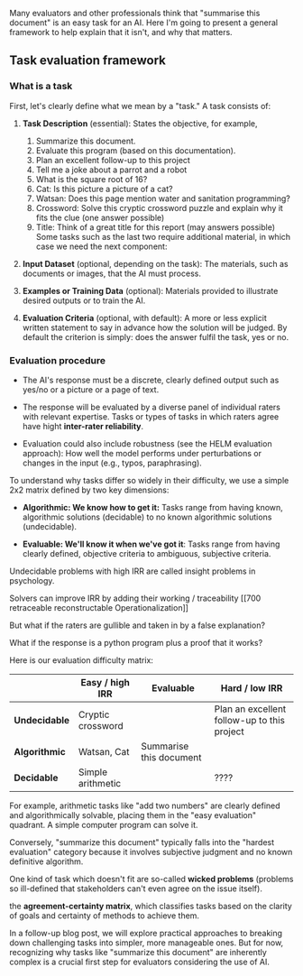Many evaluators and other professionals think that "summarise this document" is an easy task for an AI. Here I'm going to present a general framework to help explain that it isn't, and why that matters.

## Task evaluation framework 

### What is a task

First, let's clearly define what we mean by a "task." A task consists of:

1. **Task Description** (essential): States the objective, for example, 
	1. Summarize this document.
	2. Evaluate this program (based on this documentation).
	3. Plan an excellent follow-up to this project
	4. Tell me a joke about a parrot and a robot
	5. What is the square root of 16?
	6. Cat: Is this picture a picture of a cat?
	7. Watsan: Does this page mention water and sanitation programming?
	8. Crossword: Solve this cryptic crossword puzzle and explain why it fits the clue (one answer possible)
	9. Title: Think of a great title for this report (may answers possible)
    Some tasks such as the last two require additional material, in which case we need the next component: 
2. **Input Dataset** (optional, depending on the task): The materials, such as documents or images, that the AI must process.
 
3. **Examples or Training Data** (optional): Materials provided to illustrate desired outputs or to train the AI.
    
4. **Evaluation Criteria** (optional, with default): A more or less explicit written statement to say in advance how the solution will be judged. By default the criterion is simply: does the answer fulfil the task, yes or no.
        
### Evaluation procedure

- The AI's response must be a discrete, clearly defined output such as yes/no or a picture or a page of text.
    
- The response will be evaluated by a diverse panel of individual raters with relevant expertise. Tasks or types of tasks in which raters agree have hight **inter-rater reliability**.
- Evaluation could also include robustness (see the HELM evaluation approach): How well the model performs under perturbations or changes in the input (e.g., typos, paraphrasing).

To understand why tasks differ so widely in their difficulty, we use a simple 2x2 matrix defined by two key dimensions:

- **Algorithmic: We know how to get it:** Tasks range from having known, algorithmic solutions (decidable) to no known algorithmic solutions (undecidable).
    
- **Evaluable: We'll know it when we've got it**: Tasks range from having clearly defined, objective criteria to ambiguous, subjective criteria.

Undecidable problems with high IRR are called insight problems in psychology.

Solvers can improve IRR by adding their working / traceability [[700 retraceable reconstructable Operationalization]]

But what if the raters are gullible and taken in by a false explanation?

What if the response is a python program plus a proof that it works?

Here is our evaluation difficulty matrix:

|                 | Easy / high IRR   | Evaluable               | Hard / low IRR                              |
| --------------- | ----------------- | ----------------------- | ------------------------------------------- |
| **Undecidable** | Cryptic crossword |                         | Plan an excellent follow-up to this project |
| **Algorithmic** | Watsan, Cat       | Summarise this document |                                             |
| **Decidable**   | Simple arithmetic |                         | ????                                        |



For example, arithmetic tasks like "add two numbers" are clearly defined and algorithmically solvable, placing them in the "easy evaluation" quadrant. A simple computer program can solve it. 

Conversely, "summarize this document" typically falls into the "hardest evaluation" category because it involves subjective judgment and no known definitive algorithm.

One kind of task which doesn't fit are so-called **wicked problems** (problems so ill-defined that stakeholders can't even agree on the issue itself).

the **agreement-certainty matrix**, which classifies tasks based on the clarity of goals and certainty of methods to achieve them.

In a follow-up blog post, we will explore practical approaches to breaking down challenging tasks into simpler, more manageable ones. But for now, recognizing why tasks like "summarize this document" are inherently complex is a crucial first step for evaluators considering the use of AI.

